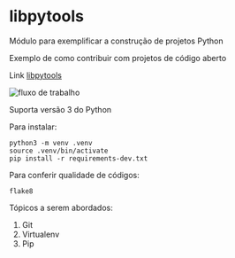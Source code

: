 # libpytools

Módulo para exemplificar a construção de projetos Python

Exemplo de como contribuir com projetos de código aberto

Link [libpytools](https://github.com/FerreiraMa/libpytools/)

![fluxo de trabalho](https://github.com/FerreiraMa/libpytools/actions/workflows/python-app.yml/badge.svg)

Suporta versão 3 do Python

Para instalar:

```console
python3 -m venv .venv
source .venv/bin/activate
pip install -r requirements-dev.txt
```

Para conferir qualidade de códigos:

```console
flake8

```

Tópicos a serem abordados:
1. Git
2. Virtualenv
3. Pip